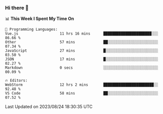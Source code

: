 ### Hi there 👋

<!--
**asdf12303116/asdf12303116** is a ✨ _special_ ✨ repository because its `README.md` (this file) appears on your GitHub profile.

Here are some ideas to get you started:

- 🔭 I’m currently working on ...
- 🌱 I’m currently learning ...
- 👯 I’m looking to collaborate on ...
- 🤔 I’m looking for help with ...
- 💬 Ask me about ...
- 📫 How to reach me: ...
- 😄 Pronouns: ...
- ⚡ Fun fact: ...
-->

<!--START_SECTION:waka-->
📊 **This Week I Spent My Time On** 

```text
💬 Programming Languages: 
Vue.js                   11 hrs 16 mins      ██████████████████████░░░   86.66 % 
Other                    57 mins             ██░░░░░░░░░░░░░░░░░░░░░░░   07.34 % 
JavaScript               27 mins             █░░░░░░░░░░░░░░░░░░░░░░░░   03.50 % 
JSON                     17 mins             █░░░░░░░░░░░░░░░░░░░░░░░░   02.27 % 
Markdown                 0 secs              ░░░░░░░░░░░░░░░░░░░░░░░░░   00.09 % 

🔥 Editors: 
WebStorm                 12 hrs 2 mins       ███████████████████████░░   92.48 % 
VS Code                  58 mins             ██░░░░░░░░░░░░░░░░░░░░░░░   07.52 % 
```


 Last Updated on 2023/08/24 18:30:35 UTC
<!--END_SECTION:waka-->
